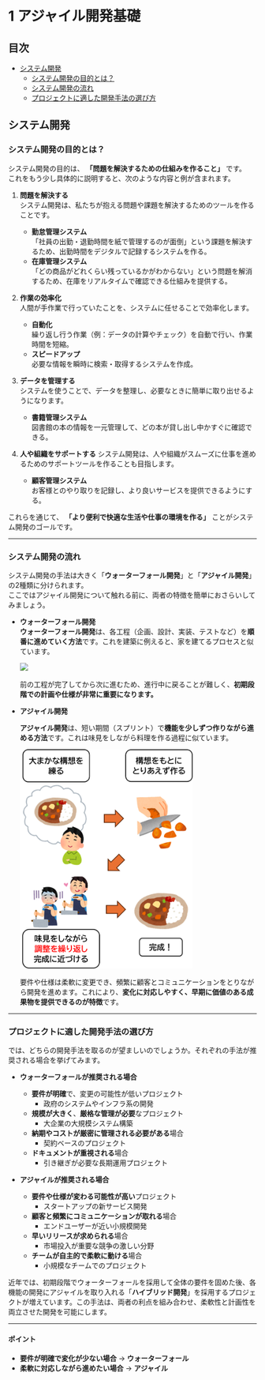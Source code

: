 # 1 アジャイル開発基礎
## 目次
+ [システム開発](#システム開発)
    + [システム開発の目的とは？](#システム開発の目的とは)
    + [システム開発の流れ](#システム開発の流れ)
    + [プロジェクトに適した開発手法の選び方](#プロジェクトに適した開発手法の選び方)

## システム開発

### システム開発の目的とは？

システム開発の目的は、 **「問題を解決するための仕組みを作ること」** です。  
これをもう少し具体的に説明すると、次のような内容と例が含まれます。

1. __問題を解決する__   
    システム開発は、私たちが抱える問題や課題を解決するためのツールを作ることです。

    - **勤怠管理システム**  
    「社員の出勤・退勤時間を紙で管理するのが面倒」という課題を解決するため、出勤時間をデジタルで記録するシステムを作る。
    - **在庫管理システム**  
    「どの商品がどれくらい残っているかがわからない」という問題を解消するため、在庫をリアルタイムで確認できる仕組みを提供する。

1. __作業の効率化__  
    人間が手作業で行っていたことを、システムに任せることで効率化します。  

    - **自動化**  
    繰り返し行う作業（例：データの計算やチェック）を自動で行い、作業時間を短縮。
    - **スピードアップ**  
    必要な情報を瞬時に検索・取得するシステムを作成。

1. __データを管理する__  
    システムを使うことで、データを整理し、必要なときに簡単に取り出せるようになります。
    
    - **書籍管理システム**  
    図書館の本の情報を一元管理して、どの本が貸し出し中かすぐに確認できる。

1. __人や組織をサポートする__
    システム開発は、人や組織がスムーズに仕事を進めるためのサポートツールを作ることも目指します。  

    - **顧客管理システム**  
    お客様とのやり取りを記録し、より良いサービスを提供できるようにする。

これらを通じて、 **「より便利で快適な生活や仕事の環境を作る」** ことがシステム開発のゴールです。

---

### システム開発の流れ

システム開発の手法は大きく「**ウォーターフォール開発**」と「**アジャイル開発**」の2種類に分けられます。  
ここではアジャイル開発について触れる前に、両者の特徴を簡単におさらいしてみましょう。

+ __ウォーターフォール開発__  
    **ウォーターフォール開発**は、各工程（企画、設計、実装、テストなど）を**順番に進めていく方法**です。これを建築に例えると、家を建てるプロセスと似ています。

    <img src="images/アジャイル開発基礎/システム開発の流れ.png" width="700px">

    前の工程が完了してから次に進むため、進行中に戻ることが難しく、**初期段階での計画や仕様が非常に重要になります。**

+ __アジャイル開発__

    **アジャイル開発**は、短い期間（スプリント）で**機能を少しずつ作りながら進める方法**です。これは味見をしながら料理を作る過程に似ています。
    
    <img src="images/アジャイル開発基礎/アジャイル開発.png" width="350px">
    
    要件や仕様は柔軟に変更でき、頻繁に顧客とコミュニケーションをとりながら開発を進めます。これにより、**変化に対応しやすく、早期に価値のある成果物を提供できるのが特徴**です。

---

### プロジェクトに適した開発手法の選び方

では、どちらの開発手法を取るのが望ましいのでしょうか。それぞれの手法が推奨される場合を挙げてみます。

+ **ウォーターフォールが推奨される場合**  
  + **要件が明確**で、変更の可能性が低いプロジェクト  
    + 政府のシステムやインフラ系の開発  
  + **規模が大きく**、**厳格な管理が必要**なプロジェクト  
    + 大企業の大規模システム構築  
  + **納期やコストが厳密に管理される必要がある**場合  
    + 契約ベースのプロジェクト  
  + **ドキュメントが重視される**場合  
    + 引き継ぎが必要な長期運用プロジェクト

+ **アジャイルが推奨される場合**  
  + **要件や仕様が変わる可能性が高い**プロジェクト  
    + スタートアップの新サービス開発
  + **顧客と頻繁にコミュニケーションが取れる**場合
    + エンドユーザーが近い小規模開発
  + **早いリリースが求められる**場合
    + 市場投入が重要な競争の激しい分野
  + **チームが自主的で柔軟に動ける**場合
    + 小規模なチームでのプロジェクト

近年では、初期段階でウォーターフォールを採用して全体の要件を固めた後、各機能の開発にアジャイルを取り入れる「**ハイブリッド開発**」を採用するプロジェクトが増えています。この手法は、両者の利点を組み合わせ、柔軟性と計画性を両立させた開発を可能にします。

--- 

#### ポイント  
+ **要件が明確で変化が少ない場合** → **ウォーターフォール**
+ **柔軟に対応しながら進めたい場合**  → **アジャイル**